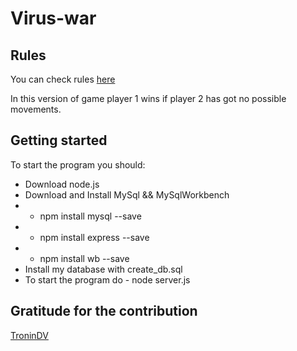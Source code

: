 # Virus-war

## Rules

You can check rules [here](https://ru.wikipedia.org/wiki/%D0%92%D0%BE%D0%B9%D0%BD%D0%B0_%D0%B2%D0%B8%D1%80%D1%83%D1%81%D0%BE%D0%B2)

In this version of game player 1 wins if player 2 has got no possible movements. 

## Getting started

To start the program you should:

* Download node.js
* Download and Install MySql && MySqlWorkbench
* - npm install mysql --save 
* - npm install express --save
* - npm install wb --save 
* Install my database with create_db.sql
* To start the program do - node server.js

## Gratitude for the contribution

[TroninDV](https://github.com/TroninDV)
